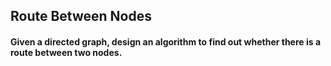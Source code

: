 ## Route Between Nodes

#### Given a directed graph, design an algorithm to find out whether there is a route between two nodes.